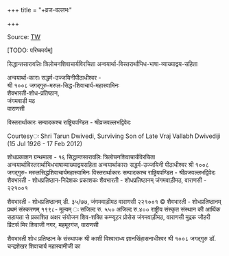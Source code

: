 +++
title = "+व्रज-वल्लभः"

+++

Source: [TW](httpsः//archive.org/details/SiddhantaSaravaliEdVrajVallabhaDwivedi/page/n103/mode/2up)



[TODO: परिष्कार्यम्]


सिद्धान्तसारावलिः 
त्रिलोचनशिवाचार्यविरचिता अन्वयार्था-विस्तरार्थाभिध-भाषा-व्याख्याद्वय-सहिता 

अन्वयार्था-काराः 
सद्धर्म-उज्जयिनीपीठाधीश्वर -  
श्री १००८ जगद्गुरु-मरुल-सिद्ध-शिवाचार्य-महास्वामिनः  
शैवभारती-शोध-प्रतिष्ठान,  
जंगमवाडी मठ  
वाराणसी 

विस्तरार्थाकारः सम्पादकश्च राष्ट्रियपण्डित - श्रीव्रजवल्लभद्विवेदः 


Courtesyः Shri Tarun Dwivedi, Surviving Son of Late Vraj Vallabh Dwivediji (15 Jul 1926 - 17 Feb 2012) 


शोधप्रकाशन ग्रन्थमाला - १६ 
सिद्धान्तसारावलिः 
त्रिलोचनशिवाचार्यविरचिता 
अन्वयार्थाविस्तरार्थाभिधभाषाव्याख्याद्वयसहिता 
अन्वयार्थाकाराः 
सद्धर्म-उज्जयिनी पीठाधीश्वर श्री १००८ जगद्गुरु- मरुलसिद्धशिवाचार्यमहास्वामिनः 
विस्तरार्थाकारः सम्पादकश्च राष्ट्रियपण्डित - श्रीव्रजवल्लभद्विवेदः शैवभारती - शोधप्रतिष्ठान-निदेशकः 
प्रकाशकः 
शैवभारती - शोधप्रतिष्ठानम् 
जंगमवाड़ीमठ, वाराणसी - २२१००१ 

शैवभारती - शोधप्रतिष्ठानम् डी. ३५/७७, जंगमवाड़ीमठ 
वाराणसी २२१००१ 
© शैवभारती - शोधप्रतिष्ठानम् 
प्रथमं संस्करणम् १९९८- 
मूल्यम् ः सजिल्द रु. ५५० 
अजिल्द रु.४०० 
राष्ट्रीय संस्कृत संस्थान की आर्थिक सहायता से प्रकाशित 
अक्षर संयोजन 
शिव-शक्ति कम्प्यूटर प्रोसेस जंगमवाड़ीमठ, वाराणसी 
मुद्रक 
जौहरी प्रिंटर्स 
मिर 
शिवाजी नगर, महमूरगंज, वाराणसी 

शैवभारती शोध प्रतिष्ठान के संस्थापक 
श्री काशी विश्वाराध्य ज्ञानसिंहासनाधीश्वर 
श्री १००८ जगद्गुरु डॉ. चन्द्रशेखर शिवाचार्य महास्वामीजी का 
